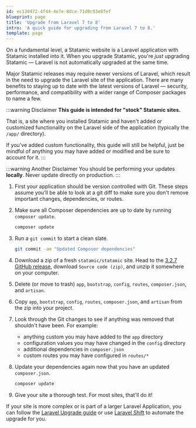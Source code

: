 ```yaml
---
id: ec130472-4f44-4e7e-8dce-71d0c93e8fef
blueprint: page
title: 'Upgrade from Laravel 7 to 8'
intro: 'A quick guide for upgrading from Laravel 7 to 8.'
template: page
---
```

On a fundamental level, a Statamic website is a Laravel application with Statamic installed into it. When you upgrade Statamic, you're _just_ upgrading Statamic — Laravel is not automatically upgraded at the same time.

Major Statamic releases may require newer versions of Laravel, which result in the need to upgrade the Laravel site of the application. There are many benefits to staying up to date with the latest versions of Laravel — security, performance, and compatibility with a wider range of Composer packages to name a few.

:::warning Disclaimer
**This guide is intended for "stock" Statamic sites.**

That is, a site where you installed Statamic and haven't added or customized functionality on the Laravel side of the application (typically the `/app/` directory).

If you've added custom functionality, this guide will still be helpful, just be mindful of anything you may have added or modified and be sure to account for it.
:::

:::warning Another Disclaimer
You should be performing your updates **locally**. Never update directly on production.
:::

1. First your application should be version controlled with Git. These steps assume you'll be able to look at a git diff to make sure you don't remove important changes, dependencies, or routes.

1. Make sure all Composer dependencies are up to date by running `composer update`.
   ```bash
   composer update
   ```

1. Run a `git commit` to start a clean slate.
   ```bash
   git commit -am "Updated Composer dependencies"
   ```

1. Download a zip of a fresh `statamic/statamic` site.
   Head to the [3.2.7 GitHub release](https://github.com/statamic/statamic/releases/tag/v3.2.7), download `Source code (zip)`, and unzip it somewhere on your computer.

1. Delete (or move to trash) `app`, `bootstrap`, `config`, `routes`, `composer.json`, and `artisan`.

1. Copy `app`, `bootstrap`, `config`, `routes`, `composer.json`, and `artisan` from the zip into your project.

1. Look through the Git changes to see if anything was removed that shouldn't have been. For example:

   - anything custom you may have added to the `app` directory
   - configuration values you may have changed in the `config` directory
   - additional dependencies in `composer.json`
   - custom routes you may have configured in `routes/*`

1. Update your dependencies again now that you have an updated `composer.json`.
   ```bash
   composer update
   ```

1. Give your site a thorough test. For most sites, that'll do it!

If your site is more complex or is part of a larger Laravel Application, you can follow the [Laravel Upgrade guide](https://laravel.com/docs/8.x/upgrade) or use [Laravel Shift](https://laravelshift.com) to automate the upgrade for you.